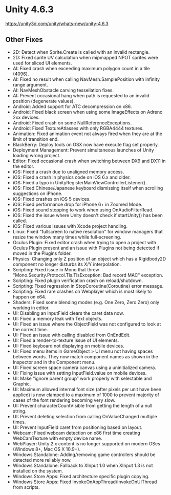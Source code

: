 # Unity 4.6.3
https://unity3d.com/unity/whats-new/unity-4.6.3

## Other Fixes

<ul>
<li>2D: Detect when Sprite.Create is called with an invalid rectangle.</li>
<li>2D: Fixed sprite UV calculation when mipmapped NPOT sprites were used for sliced UI elements.</li>
<li>AI: Fixed crash when exceeding maximum polygon count in a tile (4096).</li>
<li>AI: Fixed no result when calling NavMesh.SamplePosition with infinity range argument.</li>
<li>AI: NavMeshObstacle carving tessellation fixes.</li>
<li>AI: Prevent occasional hang when path is requested to an invalid position (degenerate values).</li>
<li>Android: Added support for ATC decompression on x86.</li>
<li>Android: Fixed black screen when using some ImageEffects on Adreno 2xx devices.</li>
<li>Android: Fixed crash on some NullReferenceExceptions.</li>
<li>Android: Fixed TextureAtlasses with only RGBA4444 textures.</li>
<li>Animation: Fixed animation event not always fired when they are at the limit of transition end.</li>
<li>BlackBerry: Deploy tools on OSX now have execute flag set properly.</li>
<li>Deployment Management: Prevent simultaneous launches of Unity loading wrong project.</li>
<li>Editor: Fixed occasional crash when switching between DX9 and DX11 in the editor.</li>
<li>iOS: Fixed a crash due to unaligned memory access.</li>
<li>iOS: Fixed a crash in physics code on iOS 6.x and older.</li>
<li>iOS: Fixed a typo in UnityRegisterMainViewControllerListener().</li>
<li>iOS: Fixed Chinese/Japanese keyboard dismissing itself when scrolling suggestions on iPhone.</li>
<li>iOS: Fixed crashes on iOS 5 devices.</li>
<li>iOS: Fixed performance drop for iPhone 6+ in Zoomed Mode.</li>
<li>iOS: Fixed sound stopping to work when using OnAudioFilterRead.</li>
<li>iOS: Fixed the issue where Unity doesn't check if startUnity() has been called.</li>
<li>iOS: Fixed various issues with Xcode project handling.</li>
<li>Linux: Fixed "fullscreen to native resolution" for window managers that resize the window many times while full-screening.</li>
<li>Oculus Plugin: Fixed editor crash when trying to open a project with Oculus Plugin present and an issue with Plugins not being detected if moved in the Plugins folder.</li>
<li>Physics: Changing only Z position of an object which has a Rigidbody2D component no longer disturbs its X/Y interpolation.</li>
<li>Scripting: Fixed issue in Mono that threw "Mono.Security.Protocol.Tls.TlsException: Bad record MAC" exception.</li>
<li>Scripting: Fixed plugin verification crash on reload/shutdown.</li>
<li>Scripting: Fixed regression in StopCoroutine(Coroutine) error message.</li>
<li>Scripting: Fixed rare crashes on Webplayer which is most likely to happen on x64.</li>
<li>Shaders: Fixed some blending modes (e.g. One Zero, Zero Zero) only working in editor.</li>
<li>UI: Disabling an InputField clears the caret data now.</li>
<li>UI: Fixed a memory leak with Text objects.</li>
<li>UI: Fixed an issue where the ObjectField was not configured to look at the correct time.</li>
<li>UI: Fixed an issue with calling disabled from OnEndEdit.</li>
<li>UI: Fixed a render-to-texture issue of UI elements.</li>
<li>UI: Fixed keyboard not displaying on mobile devices.</li>
<li>UI: Fixed menu items in GameObject &gt; UI menu not having spaces between words. They now match component names as shown in the Inspector and in the Component menu.</li>
<li>UI: Fixed screen space camera canvas using a uninitialized camera.</li>
<li>UI: Fixing issue with setting InputField.value on mobile devices.</li>
<li>UI: Make “ignore parent group” work properly with selectable and Graphic.</li>
<li>UI: Maximum allowed internal font size (after pixels per unit have been applied) is now clamped to a maximum of 1000 to prevent majority of cases of the font rendering becoming very slow.</li>
<li>UI: Prevent characterCountVisible from getting the length of a null string.</li>
<li>UI: Prevent deleting selection from calling OnValueChanged multiple times.</li>
<li>UI: Prevent InputField caret from positioning based on layout.</li>
<li>Webcam: Fixed webcam detection on x86 first time creating WebCamTexture with empty device name.</li>
<li>WebPlayer: Unity 2.x content is no longer supported on modern OSes (Windows 8+, Mac OS X 10.9+).</li>
<li>Windows Standalone: Adding/removing game controllers should be detected more reliably now.</li>
<li>Windows Standalone: Fallback to XInput 1.0 when XInput 1.3 is not installed on the system.</li>
<li>Windows Store Apps: Fixed architecture specific plugin copying.</li>
<li>Windows Store Apps: Fixed InvokeOnAppThread/InvokeOnUIThread from scripts.</li>
</ul>
